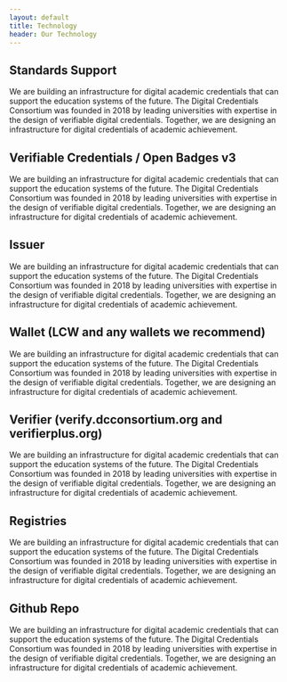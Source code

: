 ```yaml
---
layout: default
title: Technology
header: Our Technology
---
```

## Standards Support
We are building an infrastructure for digital academic credentials that can support the education systems of the future.
The Digital Credentials Consortium was founded in 2018 by leading universities with expertise in the design of verifiable digital credentials. Together, we are designing an infrastructure for digital credentials of academic achievement.
## Verifiable Credentials / Open Badges v3
We are building an infrastructure for digital academic credentials that can support the education systems of the future.
The Digital Credentials Consortium was founded in 2018 by leading universities with expertise in the design of verifiable digital credentials. Together, we are designing an infrastructure for digital credentials of academic achievement.
## Issuer
We are building an infrastructure for digital academic credentials that can support the education systems of the future.
The Digital Credentials Consortium was founded in 2018 by leading universities with expertise in the design of verifiable digital credentials. Together, we are designing an infrastructure for digital credentials of academic achievement.
## Wallet (LCW and any wallets we recommend)
We are building an infrastructure for digital academic credentials that can support the education systems of the future.
The Digital Credentials Consortium was founded in 2018 by leading universities with expertise in the design of verifiable digital credentials. Together, we are designing an infrastructure for digital credentials of academic achievement.
## Verifier (verify.dcconsortium.org and verifierplus.org)
We are building an infrastructure for digital academic credentials that can support the education systems of the future.
The Digital Credentials Consortium was founded in 2018 by leading universities with expertise in the design of verifiable digital credentials. Together, we are designing an infrastructure for digital credentials of academic achievement.
## Registries
We are building an infrastructure for digital academic credentials that can support the education systems of the future.
The Digital Credentials Consortium was founded in 2018 by leading universities with expertise in the design of verifiable digital credentials. Together, we are designing an infrastructure for digital credentials of academic achievement.
## Github Repo
We are building an infrastructure for digital academic credentials that can support the education systems of the future.
The Digital Credentials Consortium was founded in 2018 by leading universities with expertise in the design of verifiable digital credentials. Together, we are designing an infrastructure for digital credentials of academic achievement.